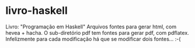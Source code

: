 # livro-haskell
Livro: "Programação em Haskell"
Arquivos fontes para gerar html, com hevea + hacha. O sub-diretório pdf tem fontes para gerar pdf, com pdflatex. Infelizmente para cada modificação há que se modificar dois fontes... :-(
